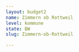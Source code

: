```yaml
---
layout: budget2
name: Zimmern ob Rottweil
level: kommune
state: BW
slug: Zimmern-ob-Rottweil

---
```



